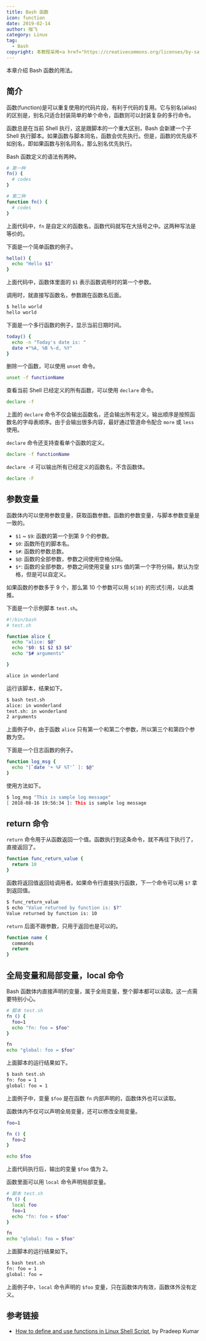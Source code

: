 ```yaml
---
title: Bash 函数
icon: function
date: 2019-02-14
author: 咖飞
category: Linux
tag:
  - Bash
copyright: 本教程采用<a href="https://creativecommons.org/licenses/by-sa/3.0/deed.zh" rel="noopener noreferrer" target="_blank">知识共享 署名-相同方式共享 3.0协议</a>
---
```


本章介绍 Bash 函数的用法。

<!-- more -->

## 简介

函数(function)是可以重复使用的代码片段，有利于代码的复用。它与别名(alias)的区别是，别名只适合封装简单的单个命令，函数则可以封装复杂的多行命令。

函数总是在当前 Shell 执行，这是跟脚本的一个重大区别，Bash 会新建一个子 Shell 执行脚本。如果函数与脚本同名，函数会优先执行。但是，函数的优先级不如别名，即如果函数与别名同名，那么别名优先执行。

Bash 函数定义的语法有两种。

```bash
# 第一种
fn() {
  # codes
}

# 第二种
function fn() {
  # codes
}
```

上面代码中，`fn` 是自定义的函数名，函数代码就写在大括号之中。这两种写法是等价的。

下面是一个简单函数的例子。

```bash
hello() {
  echo "Hello $1"
}
```

上面代码中，函数体里面的 `$1` 表示函数调用时的第一个参数。

调用时，就直接写函数名，参数跟在函数名后面。

```bash
$ hello world
hello world
```

下面是一个多行函数的例子，显示当前日期时间。

```bash
today() {
  echo -n "Today's date is: "
  date +"%A, %B %-d, %Y"
}
```

删除一个函数，可以使用 `unset` 命令。

```bash
unset -f functionName
```

查看当前 Shell 已经定义的所有函数，可以使用 `declare` 命令。

```bash
declare -f
```

上面的 `declare` 命令不仅会输出函数名，还会输出所有定义。输出顺序是按照函数名的字母表顺序。由于会输出很多内容，最好通过管道命令配合 `more` 或 `less` 使用。

`declare` 命令还支持查看单个函数的定义。

```bash
declare -f functionName
```

`declare -F` 可以输出所有已经定义的函数名，不含函数体。

```bash
declare -F
```

## 参数变量

函数体内可以使用参数变量，获取函数参数。函数的参数变量，与脚本参数变量是一致的。

- `$1` ~ `$9`: 函数的第一个到第 9 个的参数。
- `$0`: 函数所在的脚本名。
- `$#`: 函数的参数总数。
- `$@`: 函数的全部参数，参数之间使用空格分隔。
- `$*`: 函数的全部参数，参数之间使用变量 `$IFS` 值的第一个字符分隔，默认为空格，但是可以自定义。

如果函数的参数多于 9 个，那么第 10 个参数可以用 `${10}` 的形式引用，以此类推。

下面是一个示例脚本 `test.sh`。

```bash
#!/bin/bash
# test.sh

function alice {
  echo "alice: $@"
  echo "$0: $1 $2 $3 $4"
  echo "$# arguments"

}

alice in wonderland
```

运行该脚本，结果如下。

```bash
$ bash test.sh
alice: in wonderland
test.sh: in wonderland
2 arguments
```

上面例子中，由于函数 `alice` 只有第一个和第二个参数，所以第三个和第四个参数为空。

下面是一个日志函数的例子。

```bash
function log_msg {
  echo "[`date '+ %F %T'` ]: $@"
}
```

使用方法如下。

```bash
$ log_msg "This is sample log message"
[ 2018-08-16 19:56:34 ]: This is sample log message
```

## return 命令

`return` 命令用于从函数返回一个值。函数执行到这条命令，就不再往下执行了，直接返回了。

```bash
function func_return_value {
  return 10
}
```

函数将返回值返回给调用者。如果命令行直接执行函数，下一个命令可以用 `$?` 拿到返回值。

```bash
$ func_return_value
$ echo "Value returned by function is: $?"
Value returned by function is: 10
```

`return` 后面不跟参数，只用于返回也是可以的。

```bash
function name {
  commands
  return
}
```

## 全局变量和局部变量，local 命令

Bash 函数体内直接声明的变量，属于全局变量，整个脚本都可以读取。这一点需要特别小心。

```bash
# 脚本 test.sh
fn () {
  foo=1
  echo "fn: foo = $foo"
}

fn
echo "global: foo = $foo"
```

上面脚本的运行结果如下。

```bash
$ bash test.sh
fn: foo = 1
global: foo = 1
```

上面例子中，变量 `$foo` 是在函数 `fn` 内部声明的，函数体外也可以读取。

函数体内不仅可以声明全局变量，还可以修改全局变量。

```bash
foo=1

fn () {
  foo=2
}

echo $foo
```

上面代码执行后，输出的变量 `$foo` 值为 2。

函数里面可以用 `local` 命令声明局部变量。

```bash
# 脚本 test.sh
fn () {
  local foo
  foo=1
  echo "fn: foo = $foo"
}

fn
echo "global: foo = $foo"
```

上面脚本的运行结果如下。

```bash
$ bash test.sh
fn: foo = 1
global: foo =
```

上面例子中，`local` 命令声明的 `$foo` 变量，只在函数体内有效，函数体外没有定义。

## 参考链接

- [How to define and use functions in Linux Shell Script](https://www.linuxtechi.com/define-use-functions-linux-shell-script/), by Pradeep Kumar
